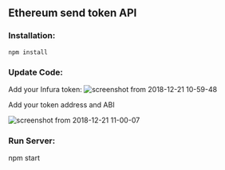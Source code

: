 ## Ethereum send token API

### Installation:

    npm install 
    
### Update Code:

  Add your Infura token:
![screenshot from 2018-12-21 10-59-48](https://user-images.githubusercontent.com/25963228/50327152-ab69d980-050f-11e9-8820-c72ef58ab367.png)

  Add your token address and ABI

![screenshot from 2018-12-21 11-00-07](https://user-images.githubusercontent.com/25963228/50327294-45ca1d00-0510-11e9-9acb-128f73cfcfaa.png)

### Run Server:

   npm start
